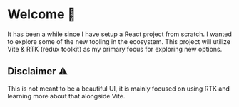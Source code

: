 # Welcome :wave:

It has been a while since I have setup a React project from scratch. I wanted to explore some of the new tooling in the ecosystem. This project will utilize Vite & RTK (redux toolkit) as my primary focus for exploring new options.

## Disclaimer :warning:
This is not meant to be a beautiful UI, it is mainly focused on using RTK and learning more about that alongside Vite.


